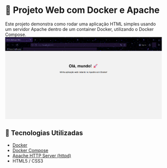 # 🚀 Projeto Web com Docker e Apache

Este projeto demonstra como rodar uma aplicação HTML simples usando um servidor Apache dentro de um container Docker, utilizando o Docker Compose.
![Preview da Aplicação](./assets/webpage.png)

## 🧱 Tecnologias Utilizadas

- [Docker](https://www.docker.com/)
- [Docker Compose](https://docs.docker.com/compose/)
- [Apache HTTP Server (httpd)](https://httpd.apache.org/)
- HTML5 / CSS3
